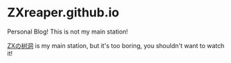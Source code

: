 # ZXreaper.github.io
Personal Blog! This is not my main station!

[ZXの树洞](https://zhangxuzone.com/) is my main station, but it's too boring, you shouldn't want to watch it!
